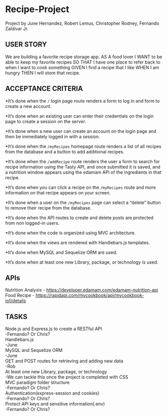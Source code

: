 # Recipe-Project
Project by June Hernandez, Robert Lemus, Christopher Rodney, Fernando Zaldivar Jr.


## USER STORY
We are building a favorite recipe storage app.
AS A food lover
I WANT to be able to keep my favorite recipes
SO THAT I have one place to refer back to when I want to cook something
GIVEN I find a recipe that I like
WHEN I am hungry 
THEN I will store that recipe.


## ACCEPTANCE CRITERIA
*It’s done when the `/` login page route renders a form to log in and form to create a new account.

*It’s done when an existing user can enter their credentials on the login page to create a session on the server.

*It’s done when a new user can create an account on the login page and then be immediately logged in with a session.

*It’s done when the `/myRecipes` homepage route renders a list of all recipes from the database and a button to add additional recipes.

*It’s done when the `/addRecipe` route renders the user a form to search for recipe information using the Tasty API, and once submitted it is saved, and a nutrition window appears using the edamam API of the ingredients in that recipe.

*It’s done when you can click a recipe on the `/myRecipes` route and more information on that recipe appears on your screen.

*It’s done when a user on the `/myRecipes` page can select a “delete” button to remove their recipe from the database.

*It’s done when the API routes to create and delete posts are protected from non logged-in users.

*It’s done when the code is organized using MVC architecture.

*It’s done when the views are rendered with Handlebars.js templates.

*It’s done when MySQL and Sequelize ORM are used.

*It’s done when at least one new Library, package, or technology is used.

## APIs
Nutrition Analysis - https://developer.edamam.com/edamam-nutrition-api  
Food Recipe - https://rapidapi.com/mycookbook/api/mycookbook-io1/details


## TASKS
Node.js and Express.js to create a RESTful API  
	-Fernando? Or Chris?  
Handlebars.js  
	-June  
MySQL and Sequelize ORM  
	-June  
GET and POST routes for retrieving and adding new data  
	-Rob  
At least one new Library, package, or technology  
	-We can tackle this once the project is completed with CSS  
MVC paradigm folder structure  
	-Fernando? Or Chris?  
Authentication(express-session and cookies)  
	-Fernando? Or Chris?  
Protect API keys and sensitive information(.env)  
	-Fernando? Or Chris?



